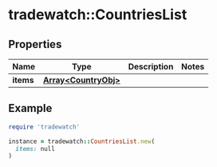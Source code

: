 # tradewatch::CountriesList

## Properties

| Name | Type | Description | Notes |
| ---- | ---- | ----------- | ----- |
| **items** | [**Array&lt;CountryObj&gt;**](CountryObj.md) |  |  |

## Example

```ruby
require 'tradewatch'

instance = tradewatch::CountriesList.new(
  items: null
)
```

